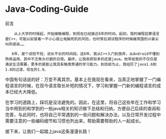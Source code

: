 # Java-Coding-Guide

前言

        从上大学的时候起，开始接触编程，到现在已经接近6年的时间。起初，我的编程启蒙语言是C++，可能以前冒着一不小心就让电脑死机的风险，也时常在调试程序的时候被周围的兴奋尖叫所感染……

       6年，是个说短不短，说长不长的时间段。这6年，我从C++入门到放弃，从Android不懂到熟练运用，其中不乏焦头烂额的日夜。最终，让我收获较多的还是java。他带给我的不仅仅是满足生活需要，更多的是能让我具有触类旁通的学习能力。到目前为止，我经历了java1.6到1.8的过渡，现在的1.9。

中国有句话说的好：万变不离其宗。基本上在我现在看来，当真正地掌握了一门编程语言的时候，在现今语言取长补短的情况下，学习和掌握一门新的编程语言的成本已经大大降低。

在学习的道路上，踩坑是没法避免的。因此，在这里，将自己这些年在工作和学习当中用到的和学到的一些java相关的知识做下总结和归纳，方便自己后续的查阅和完善，与此同时，也将自己平常遇到的一些问题和解决办法，以及日常开发过程中需要注意的一些编码细节和习惯也列出来，帮助需要帮助的人一起成长。

接下来，让我们一起踏上java这条漫漫长路！

